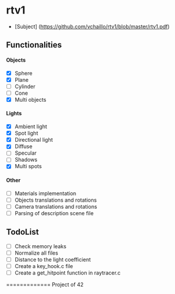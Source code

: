 rtv1
====

* [Subject] (https://github.com/vchaillo/rtv1/blob/master/rtv1.pdf)

## Functionalities

#### Objects
- [x] Sphere
- [x] Plane
- [ ] Cylinder
- [ ] Cone
- [x] Multi objects

#### Lights
- [x] Ambient light
- [x] Spot light
- [x] Directional light
- [x] Diffuse
- [ ] Specular
- [ ] Shadows
- [x] Multi spots

#### Other
- [ ] Materials implementation
- [ ] Objects translations and rotations
- [ ] Camera translations and rotations
- [ ] Parsing of description scene file

## TodoList
- [ ] Check memory leaks
- [ ] Normalize all files
- [ ] Distance to the light coefficient
- [ ] Create a key_hook.c file
- [ ] Create a get_hitpoint function in raytracer.c

=============
Project of 42
